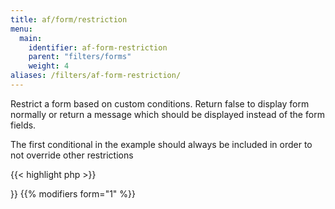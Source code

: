 ```yaml
---
title: af/form/restriction
menu:
  main:
    identifier: af-form-restriction
    parent: "filters/forms"
    weight: 4
aliases: /filters/af-form-restriction/
---
```


Restrict a form based on custom conditions. Return false to display form normally or return a message which should be displayed instead of the form fields.

The first conditional in the example should always be included in order to not override other restrictions

{{< highlight php >}}
<?php

function restrict_form( $restriction, $form, $args ) {
	// Added in case another restriction already applies
	if ( $restriction ) {
	    return $restriction;
	}
	
	if ( condition_to_hide_form ) {
	    return 'This message will be displayed instead of the form';
	}
	
	return false;
}
add_filter( 'af/form/restriction/key=FORM_KEY', 'restrict_form', 10, 3 );

{{< / highlight >}}

{{% modifiers form="1" %}}